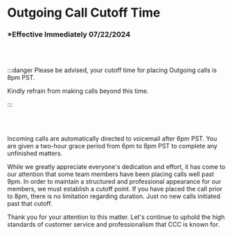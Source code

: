 # Outgoing Call Cutoff Time

### \*Effective Immediately 07/22/2024

<br></br>

:::danger Please be advised, your cutoff time for placing Outgoing calls is 8pm PST.

Kindly refrain from making calls beyond this time.

:::

<br></br>

Incoming calls are automatically directed to voicemail after 6pm PST. You are given a two-hour grace period from 6pm to
8pm PST to complete any unfinished matters.

While we greatly appreciate everyone's dedication and effort, it has come to our attention that some team members have
been placing calls well past 9pm. In order to maintain a structured and professional appearance for our members, we must
establish a cutoff point. If you have placed the call prior to 8pm, there is no limitation regarding duration. Just no new calls
initiated past that cutoff.

Thank you for your attention to this matter. Let's continue to uphold the high standards of customer service and
professionalism that CCC is known for.
